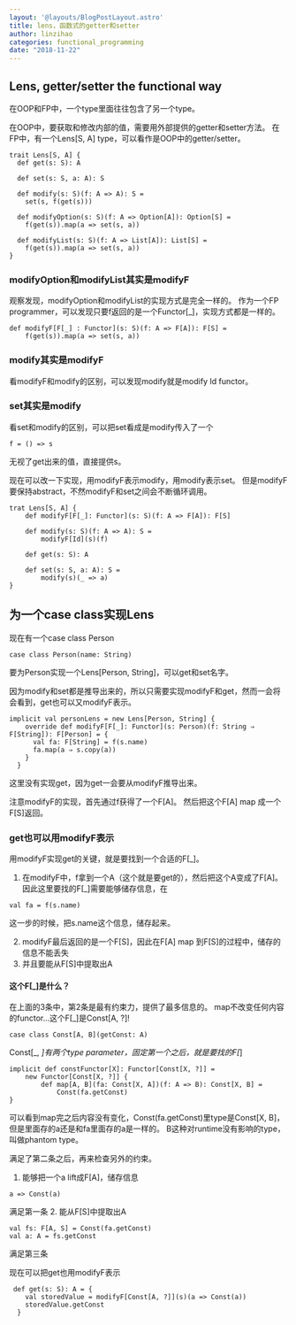```yaml
---
layout: '@layouts/BlogPostLayout.astro'
title: lens，函数式的getter和setter
author: linzihao
categories: functional_programming
date: "2018-11-22"
---
```


## Lens, getter/setter the functional way
在OOP和FP中，一个type里面往往包含了另一个type。

在OOP中，要获取和修改内部的值，需要用外部提供的getter和setter方法。
在FP中，有一个Lens[S, A] type，可以看作是OOP中的getter/setter。
```
trait Lens[S, A] {
  def get(s: S): A

  def set(s: S, a: A): S

  def modify(s: S)(f: A => A): S =
    set(s, f(get(s)))

  def modifyOption(s: S)(f: A => Option[A]): Option[S] =
    f(get(s)).map(a => set(s, a))

  def modifyList(s: S)(f: A => List[A]): List[S] =
    f(get(s)).map(a => set(s, a))
}
```

### modifyOption和modifyList其实是modifyF
观察发现，modifyOption和modifyList的实现方式是完全一样的。
作为一个FP programmer，可以发现只要f返回的是一个Functor[_]，实现方式都是一样的。
```
def modifyF[F[_] : Functor](s: S)(f: A => F[A]): F[S] =
    f(get(s)).map(a => set(s, a))
```
### modify其实是modifyF
看modifyF和modify的区别，可以发现modify就是modify Id functor。

### set其实是modify
看set和modify的区别，可以把set看成是modify传入了一个
```
f = () => s
```
无视了get出来的值，直接提供s。

现在可以改一下实现，用modifyF表示modify，用modify表示set。
但是modifyF要保持abstract，不然modifyF和set之间会不断循环调用。
```
trat Lens[S, A] {
	def modifyF[F[_]: Functor](s: S)(f: A => F[A]): F[S]

	def modify(s: S)(f: A => A): S =
		modifyF[Id](s)(f)

	def get(s: S): A
	
	def set(s: S, a: A): S = 
		modify(s)(_ => a)
}
```

## 为一个case class实现Lens
现在有一个case class Person
```
case class Person(name: String)
```
要为Person实现一个Lens[Person, String]，可以get和set名字。

因为modify和set都是推导出来的，所以只需要实现modifyF和get，然而一会将会看到，get也可以又modifyF表示。
```
implicit val personLens = new Lens[Person, String] {
    override def modifyF[F[_]: Functor](s: Person)(f: String ⇒ F[String]): F[Person] = {
      val fa: F[String] = f(s.name)
      fa.map(a ⇒ s.copy(a))
    }
  }
```
这里没有实现get，因为get一会要从modifyF推导出来。

注意modifyF的实现，首先通过f获得了一个F[A]。
然后把这个F[A] map 成一个F[S]返回。

### get也可以用modifyF表示
用modifyF实现get的关键，就是要找到一个合适的F[_]。

1. 在modifyF中，f拿到一个A（这个就是要get的），然后把这个A变成了F[A]。
因此这里要找的F[_]需要能够储存信息，在
```
val fa = f(s.name)
```
这一步的时候，把s.name这个信息，储存起来。

2. modifyF最后返回的是一个F[S]，因此在F[A] map 到F[S]的过程中，储存的信息不能丢失
3. 并且要能从F[S]中提取出A

#### 这个F[_]是什么？
在上面的3条中，第2条是最有约束力，提供了最多信息的。
map不改变任何内容的functor...这个F[_]是Const[A, ?]!
```
case class Const[A, B](getConst: A)
```
Const[_, _]有两个type parameter，固定第一个之后，就是要找的F[_]
```
implicit def constFunctor[X]: Functor[Const[X, ?]] = 
	new Functor[Const[X, ?]] {
		def map[A, B](fa: Const[X, A])(f: A => B): Const[X, B] = 
			Const(fa.getConst)
}
```
可以看到map完之后内容没有变化，Const(fa.getConst)里type是Const[X, B]，但是里面存的a还是和fa里面存的a是一样的。
B这种对runtime没有影响的type，叫做phantom type。

满足了第二条之后，再来检查另外的约束。
1. 能够把一个a lift成F[A]，储存信息
```
a => Const(a)
```
满足第一条
2. 能从F[S]中提取出A
```
val fs: F[A, S] = Const(fa.getConst)
val a: A = fs.getConst
```
满足第三条


现在可以把get也用modifyF表示
```
 def get(s: S): A = {
    val storedValue = modifyF[Const[A, ?]](s)(a => Const(a))
    storedValue.getConst
  }
```